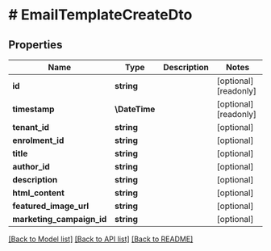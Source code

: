 # # EmailTemplateCreateDto

## Properties

Name | Type | Description | Notes
------------ | ------------- | ------------- | -------------
**id** | **string** |  | [optional] [readonly]
**timestamp** | **\DateTime** |  | [optional] [readonly]
**tenant_id** | **string** |  | [optional]
**enrolment_id** | **string** |  | [optional]
**title** | **string** |  | [optional]
**author_id** | **string** |  | [optional]
**description** | **string** |  | [optional]
**html_content** | **string** |  | [optional]
**featured_image_url** | **string** |  | [optional]
**marketing_campaign_id** | **string** |  | [optional]

[[Back to Model list]](../../README.md#models) [[Back to API list]](../../README.md#endpoints) [[Back to README]](../../README.md)
